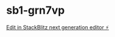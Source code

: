 # sb1-grn7vp

[Edit in StackBlitz next generation editor ⚡️](https://stackblitz.com/~/github.com/radtur/sb1-grn7vp)
